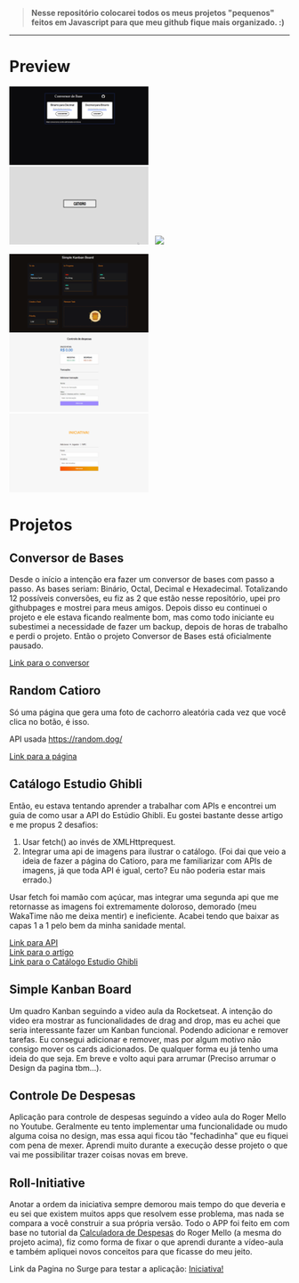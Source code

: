 > **Nesse repositório colocarei todos os meus projetos "pequenos" feitos em Javascript para que meu github fique mais organizado. :)** 
---
# Preview

<img src="https://github.com/BernardoSV/Javascript-Iniciante/blob/master/previews/conversordebases.gif" width="250"/>&nbsp;&nbsp;&nbsp;<img src="https://github.com/BernardoSV/Javascript-Iniciante/blob/master/previews/randomcatioro.gif" width="250"/>&nbsp;&nbsp;&nbsp;<img src="https://github.com/BernardoSV/Javascript-Iniciante/blob/master/previews/ghiblimovies.gif" width="250"/>

<img src="https://github.com/BernardoSV/Javascript-Iniciante/blob/master/previews/kanban.gif" width="250"/>&nbsp;&nbsp;&nbsp;<img src="https://github.com/BernardoSV/Javascript-Iniciante/blob/master/previews/controleDeDespesas.gif" width="250"/>&nbsp;&nbsp;&nbsp;<img src="https://github.com/BernardoSV/Javascript-Iniciante/blob/master/previews/roll-initiative.gif" width="250"/>
 
 
# Projetos
 
## Conversor de Bases
 
Desde o início a intenção era fazer um conversor de bases com passo a passo. As bases seriam: Binário, Octal, Decimal e Hexadecimal. Totalizando 12 possíveis conversões, eu fiz as 2 que estão nesse repositório, upei pro githubpages e mostrei para meus amigos. Depois disso eu continuei o projeto e ele estava ficando realmente bom, mas como todo iniciante eu subestimei a necessidade de fazer um backup, depois de horas de trabalho e perdi o projeto. Então o projeto Conversor de Bases está oficialmente pausado. 
 
[Link para o conversor](http://conversordebases.surge.sh/)
 
## Random Catioro
 
Só uma página que gera uma foto de cachorro aleatória cada vez que você clica no botão, é isso. 
 
API usada https://random.dog/
 
[Link para a página](http://randomcatioro.surge.sh/)
 
## Catálogo Estudio Ghibli
 
Então, eu estava tentando aprender a trabalhar com APIs e encontrei um guia de como usar  a API do Estúdio Ghibli. Eu gostei bastante desse artigo e me propus 2 desafios:  

  1. Usar fetch() ao invés de XMLHttprequest.
  2. Integrar uma api de imagens para ilustrar o catálogo. (Foi dai que veio a ideia de fazer a página do Catioro, para me familiarizar com APIs de imagens, já que toda API é igual, certo? Eu não poderia estar mais errado.)
 
Usar fetch foi mamão com açúcar, mas integrar uma segunda api que me retornasse as imagens foi extremamente doloroso, demorado (meu WakaTime não me deixa mentir) e ineficiente. Acabei tendo que baixar as capas 1 a 1 pelo bem da minha sanidade mental. 
 
[Link para API](https://ghibliapi.herokuapp.com/)<br>
[Link para o artigo](https://www.taniarascia.com/how-to-connect-to-an-api-with-javascript/)<br>
[Link para o Catálogo Estudio Ghibli](http://ghiblimovies.surge.sh/)

## Simple Kanban Board

Um quadro Kanban seguindo a video aula da Rocketseat. A intenção do video era mostrar as funcionalidades de drag and drop, mas eu achei que seria interessante fazer um Kanban funcional. Podendo adicionar e remover tarefas. Eu consegui adicionar e remover, mas por algum motivo não consigo mover os cards adicionados. De qualquer forma eu já tenho uma ideia do que seja. Em breve e volto aqui para arrumar (Preciso arrumar o Design da pagina tbm...). 

## Controle De Despesas

Aplicação para controle de despesas seguindo a vídeo aula do Roger Mello no Youtube. Geralmente eu tento implementar uma funcionalidade ou mudo alguma coisa no design, mas essa aqui ficou tão "fechadinha" que eu fiquei com pena de mexer. Aprendi muito durante a execução desse projeto o que vai me possibilitar trazer coisas novas em breve. 

## Roll-Initiative

Anotar a ordem da iniciativa sempre demorou mais tempo do que deveria e eu sei que existem muitos apps que resolvem esse problema, mas nada se compara a você construir a sua própria versão. Todo o APP foi feito em com base no tutorial da [Calculadora de Despesas](https://youtu.be/xarRciYWT5Q) do Roger Mello (a mesma do projeto acima), fiz como forma de fixar o que aprendi durante a vídeo-aula e também apliquei novos conceitos para que ficasse do meu jeito.

Link da Pagina no Surge para testar a aplicação: [Iniciativa!](https://initiative.surge.sh)
